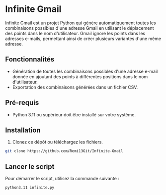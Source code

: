 # Infinite Gmail

Infinite Gmail est un projet Python qui génère automatiquement toutes les combinaisons possibles d'une adresse Gmail en utilisant le déplacement des points dans le nom d'utilisateur. Gmail ignore les points dans les adresses e-mails, permettant ainsi de créer plusieurs variantes d'une même adresse.

## Fonctionnalités

- Génération de toutes les combinaisons possibles d'une adresse e-mail donnée en ajoutant des points à différentes positions dans le nom d'utilisateur.
- Exportation des combinaisons générées dans un fichier CSV.

## Pré-requis

- Python 3.11 ou supérieur doit être installé sur votre système.

## Installation

1. Clonez ce dépôt ou téléchargez les fichiers.

```bash
git clone https://github.com/Remi13Git/Infinite-Gmail
```

## Lancer le script

Pour démarrer le script, utilisez la commande suivante :

```bash
python3.11 infinite.py
```
